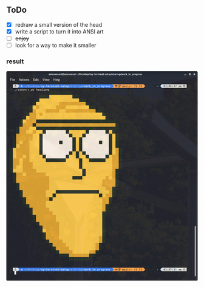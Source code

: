 ## ToDo
- [x] redraw a small version of the head 
- [x] write a script to turn it into ANSI art
- [ ] <del>enjoy</del>
- [ ] look for a way to make it smaller

### result

![Terminal screenshot](window.png)
